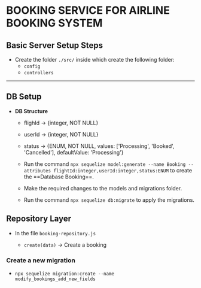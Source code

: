 # BOOKING SERVICE FOR AIRLINE BOOKING SYSTEM

## Basic Server Setup Steps

- Create the folder `./src/` inside which create the following folder:
  - `config`
  - `controllers`

---

## DB Setup

- **DB Structure**

  - flighId -> {integer, NOT NULL}
  - userId -> {integer, NOT NULL}
  - status -> {ENUM, NOT NULL, values: ['Processing', 'Booked', 'Cancelled'], defaultValue: 'Processing'}

  - Run the command `npx sequelize model:generate --name Booking --attributes flightId:integer,userId:integer,status:ENUM` to create the ==Database Booking==.
  - Make the required changes to the models and migrations folder.
  - Run the command `npx sequelize db:migrate` to apply the migrations.

## Repository Layer

- In the file `booking-repository.js`

  - `create(data)` -> Create a booking

### Create a new migration

- `npx sequelize migration:create --name modify_bookings_add_new_fields`
